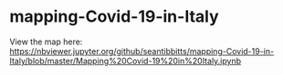 # mapping-Covid-19-in-Italy
 
View the map here: https://nbviewer.jupyter.org/github/seantibbitts/mapping-Covid-19-in-Italy/blob/master/Mapping%20Covid-19%20in%20Italy.ipynb
